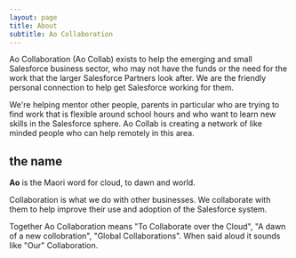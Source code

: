 ```yaml
---
layout: page
title: About
subtitle: Ao Collaboration
---
```


Ao Collaboration (Ao Collab) exists to help the emerging and small Salesforce business sector, who may not have the funds or the need for the work that the larger Salesforce Partners look after.
We are the friendly personal connection to help get Salesforce working for them.

We're helping mentor other people, parents in particular who are trying to find work that is flexible around school hours and who want to learn new skills in the Salesforce sphere.
Ao Collab is creating a network of like minded people who can help remotely in this area.

## the name

**Ao** is the Maori word for cloud, to dawn and world.

Collaboration is what we do with other businesses. We collaborate with them to help improve their use and adoption of the Salesforce system.

Together Ao Collaboration means "To Collaborate over the Cloud", "A dawn of a new collobration", "Global Collaborations". When said aloud it sounds like "Our" Collaboration.
